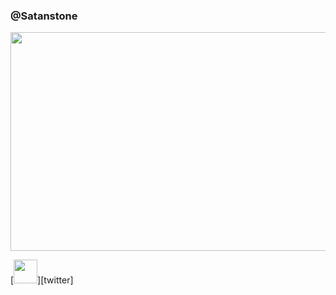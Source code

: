 ### @Satanstone 
<img src="https://lh3.googleusercontent.com/AWuN29U4yTpa_OuMIJcc67ivsv-Fhn2uDqkrH7fyN89x6G0bujwerKxyGXa7xxy9r6arxHEOwARd-mwq8M2FRBrPiw=w640-h400-e365-rj-sc0x00ffffff" height="350px" width="1000px" >

[<img  width="38px" src="https://1.bp.blogspot.com/-X-AIFGXF_Bs/XqrIJiiSACI/AAAAAAAADCc/l4xX7wdOzioOZvIIV6r9Ex77vTTQxyz_wCLcBGAsYHQ/w1200-h630-p-k-no-nu/tryhackme%2Blogo.png" />][twitter]


